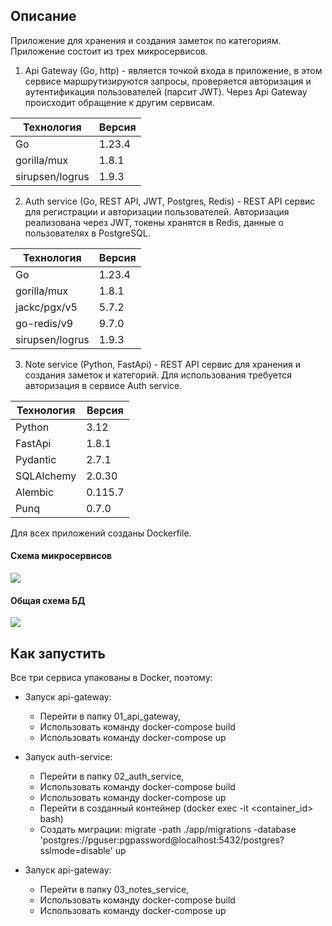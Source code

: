 ## Описание

Приложение для хранения и создания заметок по категориям. Приложение состоит из трех микросервисов.

1) Api Gateway (Go, http) - является точкой входа в приложение, в этом сервисе маршрутизируются
запросы, проверяется авторизация и аутентификация пользователей (парсит JWT). Через Api Gateway
происходит обращение к другим сервисам.

| Технология       | Версия  | 
|------------------|---------|
| Go               | 1.23.4  | 
| gorilla/mux      | 1.8.1   | 
| sirupsen/logrus  | 1.9.3   |

2) Auth service (Go, REST API, JWT, Postgres, Redis) - REST API сервис для регистрации и авторизации пользователей. Авторизация
реализована через JWT, токены хранятся в Redis, данные о пользователях в PostgreSQL.

| Технология       | Версия  | 
|------------------|---------|
| Go               | 1.23.4  | 
| gorilla/mux      | 1.8.1   | 
| jackc/pgx/v5     | 5.7.2   |
| go-redis/v9      | 9.7.0   |
| sirupsen/logrus  | 1.9.3   |

3) Note service (Python, FastApi) - REST API сервис для хранения и создания заметок и категорий. 
Для использования требуется авторизация в сервисе Auth service.

| Технология | Версия  | 
|------------|---------|
| Python     | 3.12    | 
| FastApi    | 1.8.1   | 
| Pydantic   | 2.7.1   |
| SQLAlchemy | 2.0.30  |
| Alembic    | 0.115.7 |
| Punq       | 0.7.0   |

Для всех приложений созданы Dockerfile.

#### Схема микросервисов

![](https://github.com/iriskin77/notes_microservices/blob/master/images/microservices.png)


#### Общая схема БД

![](https://github.com/iriskin77/notes_microservices/blob/master/images/db_schema.png)


## Как запустить 

Все три сервиса упакованы в Docker, поэтому:

+ Запуск api-gateway: 
  + Перейти в папку 01_api_gateway,
  + Использовать команду docker-compose build
  + Использовать команду docker-compose up

+ Запуск auth-service: 
  + Перейти в папку 02_auth_service,
  + Использовать команду docker-compose build
  + Использовать команду docker-compose up
  + Перейти в созданный контейнер (docker exec -it <container_id> bash)
  + Создать миграции: migrate -path ./app/migrations -database 'postgres://pguser:pgpassword@localhost:5432/postgres?sslmode=disable' up


+ Запуск api-gateway: 
  + Перейти в папку 03_notes_service,
  + Использовать команду docker-compose build
  + Использовать команду docker-compose up